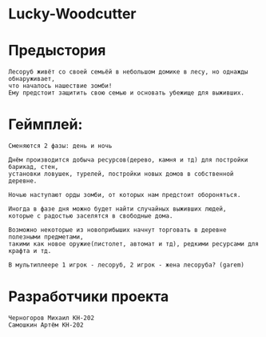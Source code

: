 # Lucky-Woodcutter
# Предыстория
    Лесоруб живёт со своей семьёй в небольшом домике в лесу, но однажды обнаруживает,
    что началось нашествие зомби! 
    Ему предстоит защитить свою семью и основать убежище для выживших. 
# Геймплей:
    Сменяются 2 фазы: день и ночь

    Днём производится добыча ресурсов(дерево, камня и тд) для постройки барикад, стен,
    установки ловушек, турелей, постройки новых домов в собственной деревне.

    Ночью наступают орды зомби, от которых нам предстоит обороняться.

    Иногда в фазе дня можно будет найти случайных выживших людей,
    которые с радостью заселятся в свободные дома.

    Возможно некоторые из новоприбыших начнут торговать в деревне полезными предметами,
    такими как новое оружие(пистолет, автомат и тд), редкими ресурсами для крафта и тд.

    В мультиплеере 1 игрок - лесоруб, 2 игрок - жена лесоруба? (garem)
# Разработчики проекта
    Черногоров Михаил КН-202
    Самошкин Артём КН-202